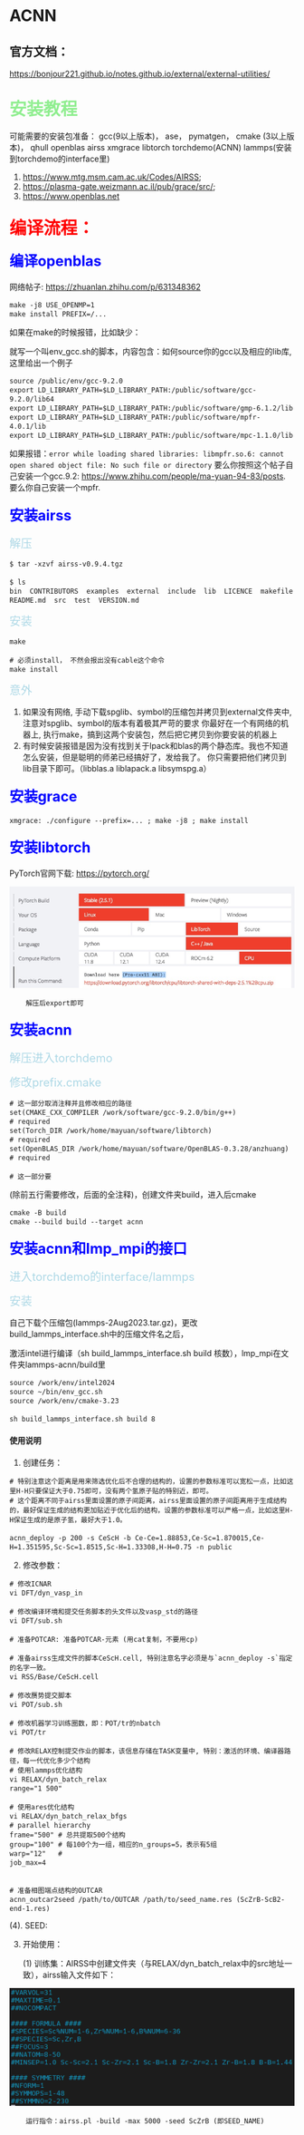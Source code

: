 # ACNN

## 官方文档：

https://bonjour221.github.io/notes.github.io/external/external-utilities/

##  <span style="font-size: 30px; color: lightgreen;"> 安装教程

可能需要的安装包准备： gcc(9以上版本)， ase，  pymatgen，  cmake (3以上版本)， qhull  openblas airss  xmgrace  libtorch torchdemo(ACNN) lammps(安装到torchdemo的interface里)

1. https://www.mtg.msm.cam.ac.uk/Codes/AIRSS;
2. https://plasma-gate.weizmann.ac.il/pub/grace/src/; 
3. https://www.openblas.net
 
###  <span style="font-size: 30px; color: red;">  编译流程：

####  <span style="font-size: 25px; color: blue;">  编译openblas

网络帖子: https://zhuanlan.zhihu.com/p/631348362

```shell
make -j8 USE_OPENMP=1
make install PREFIX=/...
```

如果在make的时候报错，比如缺少：

就写一个叫env_gcc.sh的脚本，内容包含：如何source你的gcc以及相应的lib库, 这里给出一个例子
```shell
source /public/env/gcc-9.2.0
export LD_LIBRARY_PATH=$LD_LIBRARY_PATH:/public/software/gcc-9.2.0/lib64 
export LD_LIBRARY_PATH=$LD_LIBRARY_PATH:/public/software/gmp-6.1.2/lib 
export LD_LIBRARY_PATH=$LD_LIBRARY_PATH:/public/software/mpfr-4.0.1/lib 
export LD_LIBRARY_PATH=$LD_LIBRARY_PATH:/public/software/mpc-1.1.0/lib 
```

如果报错：`error while loading shared libraries: libmpfr.so.6: cannot open shared object file: No such file or directory`
要么你按照这个帖子自己安装一个gcc.9.2: https://www.zhihu.com/people/ma-yuan-94-83/posts. 要么你自己安装一个mpfr.

####  <span style="font-size: 25px; color: blue;">  安装airss

<span style="font-size: 20px; color: lightblue;"> 解压
```shell
$ tar -xzvf airss-v0.9.4.tgz

$ ls
bin  CONTRIBUTORS  examples  external  include  lib  LICENCE  makefile  README.md  src  test  VERSION.md
```
<span style="font-size: 20px; color: lightblue;"> 安装
```shell
make

# 必须install， 不然会报出没有cable这个命令
make install
```
<span style="font-size: 20px; color: lightblue;">  意外

1. 如果没有网络, 手动下载spglib、symbol的压缩包并拷贝到external文件夹中, 注意对spglib、symbol的版本有着极其严苛的要求
你最好在一个有网络的机器上, 执行make，搞到这两个安装包，然后把它拷贝到你要安装的机器上
2. 有时候安装报错是因为没有找到关于lpack和blas的两个静态库。我也不知道怎么安装，但是聪明的师弟已经搞好了，发给我了。
你只需要把他们拷贝到lib目录下即可。（libblas.a  liblapack.a  libsymspg.a）


####  <span style="font-size: 25px; color: blue;"> 安装grace

```shell
xmgrace: ./configure --prefix=... ; make -j8 ; make install
```

####  <span style="font-size: 25px; color: blue;"> 安装libtorch

PyTorch官网下载: https://pytorch.org/
    
![Download libtorch](picture/libtorch.jpg)
        
        解压后export即可
####  <span style="font-size: 25px; color: blue;"> 安装acnn

<span style="font-size: 20px; color: lightblue;"> 解压进入torchdemo

<span style="font-size: 20px; color: lightblue;"> 修改prefix.cmake
```shell
# 这一部分取消注释并且修改相应的路径
set(CMAKE_CXX_COMPILER /work/software/gcc-9.2.0/bin/g++)                 # required
set(Torch_DIR /work/home/mayuan/software/libtorch)                       # required
set(OpenBLAS_DIR /work/home/mayuan/software/OpenBLAS-0.3.28/anzhuang)    # required

# 这一部分要
```

(除前五行需要修改，后面的全注释)，创建文件夹build，进入后cmake
```shell
cmake -B build
cmake --build build --target acnn
```


####  <span style="font-size: 25px; color: blue;">  安装acnn和lmp_mpi的接口
<span style="font-size: 20px; color: lightblue;"> 进入torchdemo的interface/lammps

<span style="font-size: 20px; color: lightblue;"> 安装

自己下载个压缩包(lammps-2Aug2023.tar.gz)，更改build_lammps_interface.sh中的压缩文件名之后，

激活intel进行编译（sh build_lammps_interface.sh build 核数），lmp_mpi在文件夹lammps-acnn/build里
```shell
source /work/env/intel2024
source ~/bin/env_gcc.sh 
source /work/env/cmake-3.23

sh build_lammps_interface.sh build 8
```

#### 使用说明

1.  创建任务：
```shell
# 特别注意这个距离是用来筛选优化后不合理的结构的，设置的参数标准可以宽松一点，比如这里H-H只要保证大于0.75即可，没有两个氢原子贴的特别近，即可。
# 这个距离不同于airss里面设置的原子间距离，airss里面设置的原子间距离用于生成结构的，最好保证生成的结构更加贴近于优化后的结构，设置的参数标准可以严格一点，比如这里H-H保证生成的是原子氢，最好大于1.0。

acnn_deploy -p 200 -s CeScH -b Ce-Ce=1.88853,Ce-Sc=1.870015,Ce-H=1.351595,Sc-Sc=1.8515,Sc-H=1.33308,H-H=0.75 -n public
```

2.  修改参数：

```shell
# 修改ICNAR
vi DFT/dyn_vasp_in  

# 修改编译环境和提交任务脚本的头文件以及vasp_std的路径
vi DFT/sub.sh

# 准备POTCAR: 准备POTCAR-元素 (用cat复制，不要用cp)

# 准备airss生成文件的脚本CeScH.cell, 特别注意名字必须是与`acnn_deploy -s`指定的名字一致。
vi RSS/Base/CeScH.cell

# 修改赝势提交脚本
vi POT/sub.sh

# 修改机器学习训练圈数，即：POT/tr的nbatch
vi POT/tr 

# 修改RELAX控制提交作业的脚本，该信息存储在TASK变量中, 特别：激活的环境、编译器路径，每一代优化多少个结构
# 使用lammps优化结构
vi RELAX/dyn_batch_relax
range="1 500"

# 使用ares优化结构
vi RELAX/dyn_batch_relax_bfgs
# parallel hierarchy
frame="500" # 总共提取500个结构
group="100" # 每100个为一组，相应的n_groups=5，表示有5组
warp="12"   # 
job_max=4


# 准备相图端点结构的OUTCAR
acnn_outcar2seed /path/to/OUTCAR /path/to/seed_name.res (ScZrB-ScB2-end-1.res)
```




(4). SEED: 

3.  开始使用：

    (1) 训练集：AIRSS中创建文件夹（与RELAX/dyn_batch_relax中的src地址一致），airss输入文件如下：

![airss input](picture/airss_input.png)
        
        运行指令：airss.pl -build -max 5000 -seed ScZrB (即SEED_NAME)


